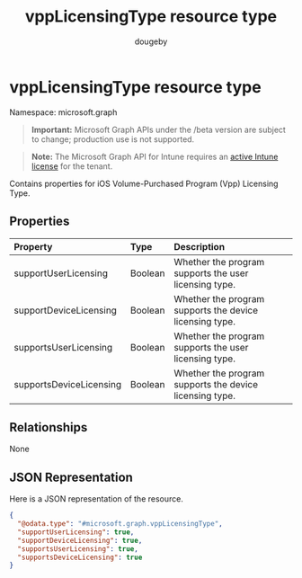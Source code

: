 ﻿---
title: "vppLicensingType resource type"
description: "Contains properties for iOS Volume-Purchased Program (Vpp) Licensing Type."
author: "dougeby"
localization_priority: Normal
ms.prod: "intune"
doc_type: resourcePageType
---

# vppLicensingType resource type

Namespace: microsoft.graph

> **Important:** Microsoft Graph APIs under the /beta version are subject to change; production use is not supported.

> **Note:** The Microsoft Graph API for Intune requires an [active Intune license](https://go.microsoft.com/fwlink/?linkid=839381) for the tenant.

Contains properties for iOS Volume-Purchased Program (Vpp) Licensing Type.

## Properties

| Property                | Type    | Description                                             |
| :---------------------- | :------ | :------------------------------------------------------ |
| supportUserLicensing    | Boolean | Whether the program supports the user licensing type.   |
| supportDeviceLicensing  | Boolean | Whether the program supports the device licensing type. |
| supportsUserLicensing   | Boolean | Whether the program supports the user licensing type.   |
| supportsDeviceLicensing | Boolean | Whether the program supports the device licensing type. |

## Relationships

None

## JSON Representation

Here is a JSON representation of the resource.

<!-- {
  "blockType": "resource",
  "@odata.type": "microsoft.graph.vppLicensingType"
}
-->

```json
{
  "@odata.type": "#microsoft.graph.vppLicensingType",
  "supportUserLicensing": true,
  "supportDeviceLicensing": true,
  "supportsUserLicensing": true,
  "supportsDeviceLicensing": true
}
```
